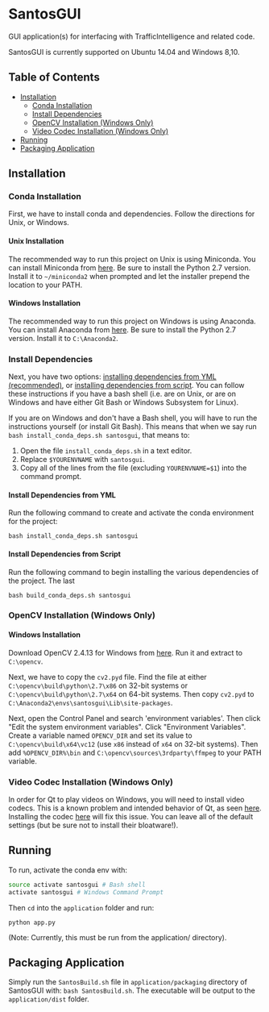 # SantosGUI

GUI application(s) for interfacing with TrafficIntelligence and related code.

SantosGUI is currently supported on Ubuntu 14.04 and Windows 8,10.

## Table of Contents

- [Installation](#installation)
  - [Conda Installation](#conda-installation)
  - [Install Dependencies](#install-dependencies)
  - [OpenCV Installation (Windows Only)](#opencv-installation-windows-only)
  - [Video Codec Installation (Windows Only)](#video-codec-installation-windows-only)
- [Running](#running)
- [Packaging Application](#packaging-application)

## Installation

### Conda Installation

First, we have to install conda and dependencies. Follow the directions for Unix, or Windows.

#### Unix Installation

The recommended way to run this project on Unix is using Miniconda. You can install Miniconda from [here](https://conda.io/miniconda.html). Be sure to install the Python 2.7 version. Install it to `~/miniconda2` when prompted and let the installer prepend the location to your PATH.

#### Windows Installation

The recommended way to run this project on Windows is using Anaconda. You can install Anaconda from [here](https://www.continuum.io/downloads#windows). Be sure to install the Python 2.7 version. Install it to `C:\Anaconda2`.

### Install Dependencies

Next, you have two options: [installing dependencies from YML (recommended)](#install-dependencies-from-yml), or [installing dependencies from script](#install-dependencies-from-script). You can follow these instructions if you have a bash shell (i.e. are on Unix, or are on Windows and have either Git Bash or Windows Subsystem for Linux).

If you are on Windows and don't have a Bash shell, you will have to run the instructions yourself (or install Git Bash). This means that when we say run `bash install_conda_deps.sh santosgui`, that means to:

1. Open the file `install_conda_deps.sh` in a text editor.
2. Replace `$YOURENVNAME` with `santosgui`.
3. Copy all of the lines from the file (excluding `YOURENVNAME=$1`) into the command prompt.

#### Install Dependencies from YML

Run the following command to create and activate the conda environment for the project:

```
bash install_conda_deps.sh santosgui
```

#### Install Dependencies from Script

Run the following command to begin installing the various dependencies of the project. The last

```
bash build_conda_deps.sh santosgui
```

### OpenCV Installation (Windows Only)

#### Windows Installation

Download OpenCV 2.4.13 for Windows from [here](https://sourceforge.net/projects/opencvlibrary/files/opencv-win/2.4.13/opencv-2.4.13.exe/download). Run it and extract to `C:\opencv`.

Next, we have to copy the `cv2.pyd` file. Find the file at either `C:\opencv\build\python\2.7\x86` on 32-bit systems or `C:\opencv\build\python\2.7\x64` on 64-bit systems. Then copy `cv2.pyd` to `C:\Anaconda2\envs\santosgui\Lib\site-packages`.

Next, open the Control Panel and search 'environment variables'. Then click "Edit the system environment variables". Click "Environment Variables". Create a variable named `OPENCV_DIR` and set its value to `C:\opencv\build\x64\vc12` (use `x86` instead of `x64` on 32-bit systems). Then add `%OPENCV_DIR%\bin` and `C:\opencv\sources\3rdparty\ffmpeg` to your PATH variable.

### Video Codec Installation (Windows Only)

In order for Qt to play videos on Windows, you will need to install video codecs. This is a known problem and intended behavior of Qt, as seen [here](https://bugreports.qt.io/browse/QTBUG-51692). Installing the codec [here](http://www.codecguide.com/download_k-lite_codec_pack_basic.htm) will fix this issue. You can leave all of the default settings (but be sure not to install their bloatware!).

## Running

To run, activate the conda env with:

```bash
source activate santosgui # Bash shell
activate santosgui # Windows Command Prompt
```

Then `cd` into the `application` folder and run:

```
python app.py
```

(Note: Currently, this must be run from the application/ directory).

## Packaging Application

Simply run the `SantosBuild.sh` file in `application/packaging` directory of SantosGUI with: `bash SantosBuild.sh`. The executable will be output to the `application/dist` folder.

